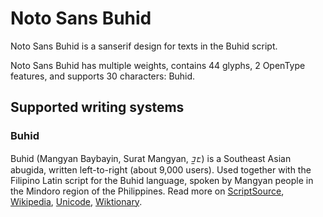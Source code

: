 
# Noto Sans Buhid

Noto Sans Buhid is a sanserif design for texts in the Buhid script. 

Noto Sans Buhid has multiple weights, contains 44 glyphs, 2 OpenType features, and supports 30 characters: Buhid.


## Supported writing systems


### Buhid

Buhid (Mangyan Baybayin, Surat Mangyan, ᝊᝓᝑᝒ) is a Southeast Asian abugida, written left-to-right (about 9,000 users). Used together with the Filipino Latin script for the Buhid language, spoken by Mangyan people in the Mindoro region of the Philippines. Read more on [ScriptSource](https://scriptsource.org/scr/Buhd), [Wikipedia](https://en.wikipedia.org/wiki/ISO_15924:Buhd), [Unicode](https://www.unicode.org/versions/Unicode13.0.0/ch17.pdf#G26439), [Wiktionary](https://en.wiktionary.org/wiki/Category:Buhid_script).


